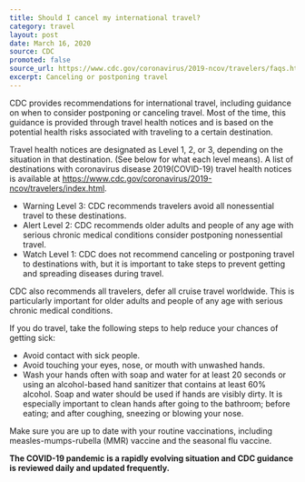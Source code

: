 ```yaml
---
title: Should I cancel my international travel?
category: travel
layout: post
date: March 16, 2020
source: CDC
promoted: false
source_url: https://www.cdc.gov/coronavirus/2019-ncov/travelers/faqs.html
excerpt: Canceling or postponing travel
---
```


CDC provides recommendations for international travel, including guidance on when to consider postponing or canceling travel. Most of the time, this guidance is provided through travel health notices and is based on the potential health risks associated with traveling to a certain destination.

Travel health notices are designated as Level 1, 2, or 3, depending on the situation in that destination. (See below for what each level means). A list of destinations with coronavirus disease 2019(COVID-19) travel health notices is available at https://www.cdc.gov/coronavirus/2019-ncov/travelers/index.html.

* Warning Level 3: CDC recommends travelers avoid all nonessential travel to these destinations.
* Alert Level 2: CDC recommends older adults and people of any age with serious chronic medical conditions consider postponing nonessential travel.
* Watch Level 1: CDC does not recommend canceling or postponing travel to destinations with, but it is important to take steps to prevent getting and spreading diseases during travel.

CDC also recommends all travelers, defer all cruise travel worldwide. This is particularly important for older adults and people of any age with serious chronic medical conditions.

If you do travel, take the following steps to help reduce your chances of getting sick:
* Avoid contact with sick people.
* Avoid touching your eyes, nose, or mouth with unwashed hands.
* Wash your hands often with soap and water for at least 20 seconds or using an alcohol-based hand sanitizer that contains at least 60% alcohol. Soap and water should be used if hands are visibly dirty. It is especially important to clean hands after going to the bathroom; before eating; and after coughing, sneezing or blowing your nose.

Make sure you are up to date with your routine vaccinations, including measles-mumps-rubella (MMR) vaccine and the seasonal flu vaccine.

**The COVID-19 pandemic is a rapidly evolving situation and CDC guidance is reviewed daily and updated frequently.**
